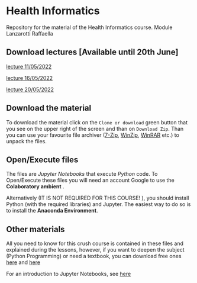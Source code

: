 # Health Informatics

Repository for the material of the Health Informatics course. Module Lanzarotti Raffaella

## Download lectures [Available until 20th June]
[lecture 11/05/2022](https://lanzarotti.di.unimi.it/lecture_Health_Informatics/video_11_05_2022.mp4)  

[lecture 16/05/2022](https://lanzarotti.di.unimi.it/lecture_Health_Informatics/video_16_05_2022.mp4) 

[lecture 20/05/2022](https://lanzarotti.di.unimi.it/lecture_Health_Informatics/video_20_05_2022.mp4) 

## Download the material

To download the material click on the ```Clone or download``` green button that you see on the upper right of the screen and than on 
```Download Zip```. Than you can use your favourite file archiver ([7-Zip](https://www.7-zip.org/), [WinZip](https://www.winzip.com/win/it/), [WinRAR](https://www.win-rar.com/start.html?&L=0) etc.) to unpack the files.

## Open/Execute files

The files are _Jupyter Notebooks_ that execute _Python_ code. To Open/Execute these files you will need an account Google to use the __Colaboratory ambient__ .

Alternatively (IT IS NOT REQUIRED FOR THIS COURSE!  ), you should install Python (with the required libraries) and Jupyter. The easiest way to do so is to install the __Anaconda Environment__. 

## Other materials

All you need to know for this crush course is contained in these files and explained during the lessons, however, if you want to deepen the subject (Python Programming) or need a textbook, you can download free ones [here](https://www.cs.uky.edu/~keen/115/Haltermanpythonbook.pdf) and [here](http://do1.dr-chuck.com/pythonlearn/EN_us/pythonlearn.pdf)

For an introduction to Jupyter Notebooks, see [here](https://medium.com/codingthesmartway-com-blog/getting-started-with-jupyter-notebook-for-python-4e7082bd5d46)
